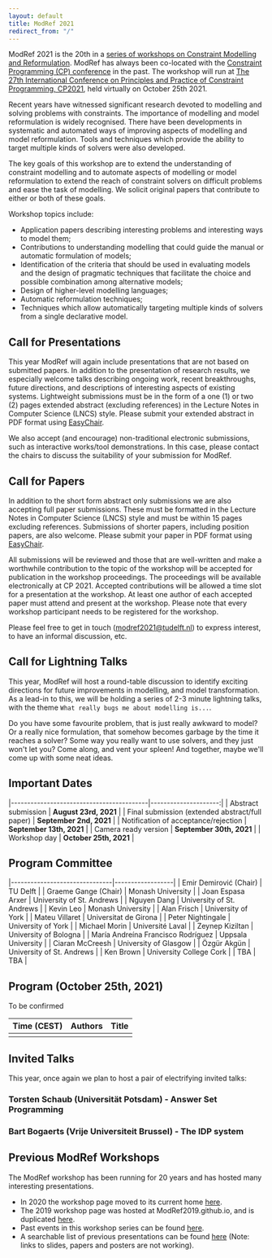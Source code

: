 ```yaml
---
layout: default
title: ModRef 2021
redirect_from: "/"
---
```


ModRef 2021 is the 20th in a [series of workshops on Constraint Modelling and Reformulation](https://www-users.cs.york.ac.uk/~frisch/ModRef/).
ModRef has always been co-located with the [Constraint Programming (CP) conference](http://www.a4cp.org/events/cp-conference-series) in the past.
The workshop will run at [The 27th International Conference on Principles and Practice of Constraint Programming, CP2021](http://cp2021.a4cp.org/), held virtually on October 25th 2021.

Recent years have witnessed significant research devoted to modelling and solving problems with constraints.
The importance of modelling and model reformulation is widely recognised.
There have been developments in systematic and automated ways of improving aspects of modelling and model reformulation.
Tools and techniques which provide the ability to target multiple kinds of solvers were also developed.

The key goals of this workshop are
to extend the understanding of constraint modelling and
to automate aspects of modelling or model reformulation to extend the reach of constraint solvers on difficult problems and ease the task of modelling.
We solicit original papers that contribute to either or both of these goals.

Workshop topics include:

- Application papers describing interesting problems and interesting ways to model them;
- Contributions to understanding modelling that could guide the manual or automatic formulation of models;
- Identification of the criteria that should be used in evaluating models and the design of pragmatic techniques that facilitate the choice and possible combination among alternative models;
- Design of higher-level modelling languages;
- Automatic reformulation techniques;
- Techniques which allow automatically targeting multiple kinds of solvers from a single declarative model.


## <a name="callForPres"></a> Call for Presentations
This year ModRef will again include presentations that are not based on submitted papers. In addition to the presentation of research results, we especially welcome talks describing ongoing work, recent breakthroughs, future directions, and descriptions of interesting aspects of existing systems. Lightweight submissions must be in the form of a one (1) or two (2) pages extended abstract (excluding references) in the Lecture Notes in Computer Science (LNCS) style.
Please submit your extended abstract in PDF format using [EasyChair](https://easychair.org/conferences/?conf=modref2021).

We also accept (and encourage) non-traditional electronic submissions, such as interactive works/tool demonstrations. In this case, please contact the chairs to discuss the suitability
of your submission for ModRef.

## <a name="callForPapers"></a> Call for Papers 
In addition to the short form abstract only submissions we are also accepting full paper submissions. These must be formatted in the Lecture Notes in Computer Science (LNCS) style and must be within 15 pages excluding references. Submissions of shorter papers, including position papers, are also welcome.
Please submit your paper in PDF format using [EasyChair](https://easychair.org/conferences/?conf=modref2021).

All submissions will be reviewed and those that are well-written and make a worthwhile contribution to the topic of the workshop will be accepted for publication in the workshop proceedings. The proceedings will be available electronically at CP 2021. Accepted contributions will be allowed a time slot for a presentation at the workshop. At least one author of each accepted paper must attend and present at the workshop. Please note that every workshop participant needs to be registered for the workshop.

Please feel free to get in touch (modref2021@tudelft.nl) to express interest, to have an informal discussion, etc.

## <a name="callForLightning"></a> Call for Lightning Talks
This year, ModRef will host a round-table discussion to identify exciting directions for future
improvements in modelling, and model transformation. As a lead-in to this, we will be holding
a series of 2-3 minute lightning talks, with the theme `What really bugs me about modelling is...`.

Do you have some favourite problem, that is just really awkward to model? Or a really nice formulation,
that somehow becomes garbage by the time it reaches a solver? Some way you really want to use
solvers, and they just won't let you? Come along, and vent your spleen! And together, maybe we'll come
up with some neat ideas.

## <a name="importantDates"></a> Important Dates

|------------------------------------------|---------------------:|
| Abstract submission                      | **August 23rd, 2021**  |
| Final submission (extended abstract/full paper)                     | **September 2nd, 2021**  |
| Notification of acceptance/rejection | **September 13th, 2021** |
| Camera ready version                 | **September 30th, 2021** |
| Workshop day                             | **October 25th, 2021**  |


## <a name="programCommittee"></a> Program Committee

|-------------------------------|------------------|
| Emir Demirović (Chair)        | TU Delft         | 
| Graeme Gange (Chair)          | Monash University |
| Joan Espasa Arxer | University of St. Andrews |
| Nguyen Dang | University of St. Andrews |
| Kevin Leo | Monash University |
| Alan Frisch | University of York |
| Mateu Villaret | Universitat de Girona |
| Peter Nightingale | University of York |
| Michael Morin | Université Laval |
| Zeynep Kiziltan | University of Bologna |
| María Andreína Francisco Rodríguez | Uppsala University |
| Ciaran McCreesh | University of Glasgow |
| Özgür Akgün | University of St. Andrews |
| Ken Brown | University College Cork |
| TBA | TBA |


## <a name="timetable"></a> Program (October 25th, 2021)

To be confirmed

| Time (CEST) | Authors | Title |
|------| ------- | ----- |
|      |         |       |

## <a name="invtalks"></a> Invited Talks
This year, once again we plan to host a pair of electrifying invited talks:

### **Torsten Schaub** (Universität Potsdam) - Answer Set Programming

### **Bart Bogaerts** (Vrije Universiteit Brussel) - The IDP system

## <a name="pmodrefs"></a> Previous ModRef Workshops
The ModRef workshop has been running for 20 years and has hosted many interesting presentations.

 - In 2020 the workshop page moved to its current home [here](ModRef2020).
 - The 2019 workshop page was hosted at ModRef2019.github.io, and is duplicated [here](ModRef2019).
 - Past events in this workshop series can be found [here](https://www-users.cs.york.ac.uk/~frisch/ModRef/).
 - A searchable list of previous presentations can be found [here](ModRefHistory) (Note: links to slides, papers and posters are not working).
